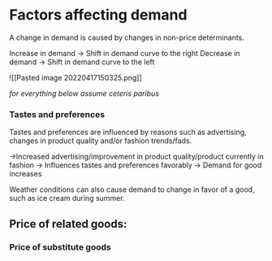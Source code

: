 # Factors affecting demand
A change in demand is caused by changes in non-price determinants. 

Increase in demand → Shift in demand curve to the right
Decrease in demand → Shift in demand curve to the left

![[Pasted image 20220417150325.png]]

_for everything below assume ceteris paribus_

### Tastes and preferences
Tastes and preferences are influenced by reasons such as advertising, changes in product quality and/or fashion trends/fads.

→Increased advertising/improvement in product quality/product currently in fashion
→ Influences tastes and preferences favorably 
→ Demand for good increases

Weather conditions can also cause demand to change in favor of a good, such as ice cream during summer.

## Price of related goods:
### Price of substitute goods
